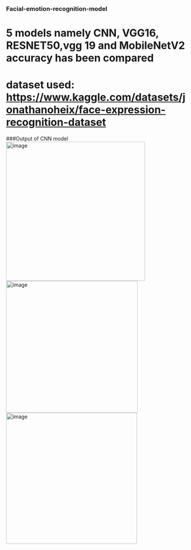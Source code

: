 ### Facial-emotion-recognition-model
# 5 models namely CNN, VGG16, RESNET50,vgg 19 and MobileNetV2 accuracy has been compared
# dataset used: https://www.kaggle.com/datasets/jonathanoheix/face-expression-recognition-dataset


###Output of CNN model
<img width="379" alt="image" src="https://user-images.githubusercontent.com/100011986/227701536-2c2b82b7-8f22-4ba5-8fb7-ff2a7b92b4cb.png">
<img width="359" alt="image" src="https://user-images.githubusercontent.com/100011986/227701545-6f8efcdd-7eb4-45a0-97ef-d324f76784c2.png">
<img width="357" alt="image" src="https://user-images.githubusercontent.com/100011986/227701559-c4a70194-f4db-4984-a536-ced8a105ceb7.png">
